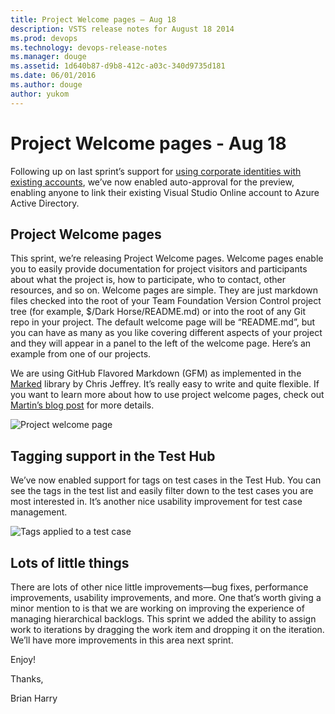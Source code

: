 ```yaml
---
title: Project Welcome pages – Aug 18
description: VSTS release notes for August 18 2014
ms.prod: devops
ms.technology: devops-release-notes
ms.manager: douge
ms.assetid: 1d640b87-d9b8-412c-a03c-340d9735d181
ms.date: 06/01/2016
ms.author: douge
author: yukom
---
```


# Project Welcome pages - Aug 18

Following up on last sprint’s support for [using corporate identities with existing accounts](jul-21-team-services.md), we’ve now enabled auto-approval for the preview, enabling anyone to link their existing Visual Studio Online account to Azure Active Directory.

## Project Welcome pages

This sprint, we’re releasing Project Welcome pages. Welcome pages enable you to easily provide documentation for project visitors and participants about what the project is, how to participate, who to contact, other resources, and so on. Welcome pages are simple. They are just markdown files checked into the root of your Team Foundation Version Control project tree (for example, $/Dark Horse/README.md) or into the root of any Git repo in your project. The default welcome page will be “README.md”, but you can have as many as you like covering different aspects of your project and they will appear in a panel to the left of the welcome page. Here’s an example from one of our projects.

We are using GitHub Flavored Markdown (GFM) as implemented in the [Marked](https://github.com/chjj/marked) library by Chris Jeffrey. It’s really easy to write and quite flexible. If you want to learn more about how to use project welcome pages, check out [Martin’s blog post](http://aka.ms/ProjectHomepage) for more details.

![Project welcome page](_img/8_18_01.png)
  
  
## Tagging support in the Test Hub

We’ve now enabled support for tags on test cases in the Test Hub. You can see the tags in the test list and easily filter down to the test cases you are most interested in. It’s another nice usability improvement for test case management.

![Tags applied to a test case](_img/8_18_02.png)
  
## Lots of little things

There are lots of other nice little improvements—bug fixes, performance improvements, usability improvements, and more. One that’s worth giving a minor mention to is that we are working on improving the experience of managing hierarchical backlogs. This sprint we added the ability to assign work to iterations by dragging the work item and dropping it on the iteration. We’ll have more improvements in this area next sprint.

Enjoy!

Thanks,

Brian Harry